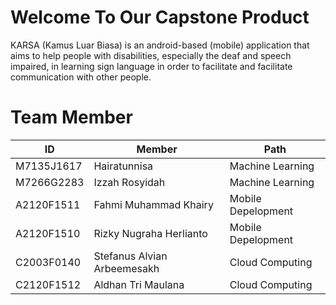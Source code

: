 # Welcome To Our Capstone Product
KARSA (Kamus Luar Biasa) is an android-based (mobile) application that aims to help people with disabilities, especially the deaf and speech impaired, in learning sign language in order to facilitate and facilitate communication with other people.

# Team Member
| ID         | Member                      | Path               |
|------------|-----------------------------|--------------------|
| M7135J1617 | Hairatunnisa                | Machine Learning   |
| M7266G2283 | Izzah Rosyidah              | Machine Learning   |
| A2120F1511 | Fahmi Muhammad Khairy       | Mobile Depelopment |
| A2120F1510 | Rizky Nugraha Herlianto     | Mobile Depelopment |
| C2003F0140 | Stefanus Alvian Arbeemesakh | Cloud Computing    |
| C2120F1512 | Aldhan Tri Maulana          | Cloud Computing    |
